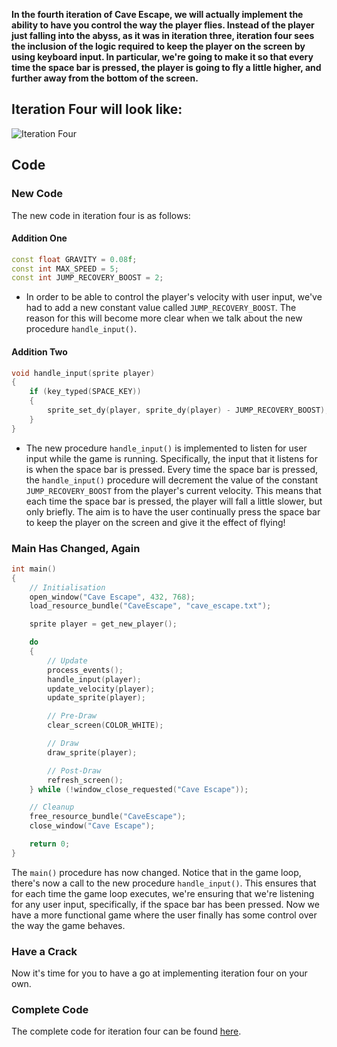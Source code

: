 __In the fourth iteration of **Cave Escape**, we will actually implement the ability to have you control the way the player flies. Instead of the player just falling into the abyss, as it was in iteration three, iteration four sees the inclusion of the logic required to keep the player on the screen by using keyboard input. In particular, we're going to make it so that every time the space bar is pressed, the player is going to fly a little higher, and further away from the bottom of the screen.__

## Iteration Four will look like:
![Iteration Four](https://raw.githubusercontent.com//cave-escape/master/Documentation/Resources/Images/iteration_4.gif)

## Code

### New Code
The new code in iteration four is as follows:

#### Addition One
```cpp
const float GRAVITY = 0.08f;
const int MAX_SPEED = 5;
const int JUMP_RECOVERY_BOOST = 2;
```
- In order to be able to control the player's velocity with user input, we've had to add a new constant value called ```JUMP_RECOVERY_BOOST```. The reason for this will become more clear when we talk about the new procedure ```handle_input()```.

#### Addition Two
```cpp
void handle_input(sprite player)
{
	if (key_typed(SPACE_KEY))
	{
		sprite_set_dy(player, sprite_dy(player) - JUMP_RECOVERY_BOOST);
	}
}
```
- The new procedure ```handle_input()``` is implemented to listen for user input while the game is running. Specifically, the input that it listens for is when the space bar is pressed. Every time the space bar is pressed, the ```handle_input()``` procedure will decrement the value of the constant ```JUMP_RECOVERY_BOOST``` from the player's current velocity. This means that each time the space bar is pressed, the player will fall a little slower, but only briefly. The aim is to have the user continually press the space bar to keep the player on the screen and give it the effect of flying!

### Main Has Changed, Again
```cpp
int main()
{
	// Initialisation
	open_window("Cave Escape", 432, 768);
	load_resource_bundle("CaveEscape", "cave_escape.txt");

	sprite player = get_new_player();

	do
	{
		// Update
		process_events();
		handle_input(player);
		update_velocity(player);
		update_sprite(player);

		// Pre-Draw
		clear_screen(COLOR_WHITE);

		// Draw
		draw_sprite(player);

		// Post-Draw
		refresh_screen();
	} while (!window_close_requested("Cave Escape"));

	// Cleanup
	free_resource_bundle("CaveEscape");
	close_window("Cave Escape");

	return 0;
}
```

The ```main()``` procedure has now changed. Notice that in the game loop, there's now a call to the new procedure ```handle_input()```. This ensures that for each time the game loop executes, we're ensuring that we're listening for any user input, specifically, if the space bar has been pressed. Now we have a more functional game where the user finally has some control over the way the game behaves.

### Have a Crack
Now it's time for you to have a go at implementing iteration four on your own.

### Complete Code
The complete code for iteration four can be found [here](https://raw.githubusercontent.com//cave-escape/master/CPP/CaveEscape/src/cave_escape_4.cpp).
